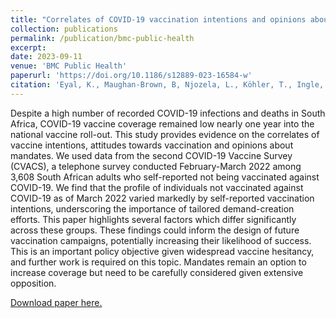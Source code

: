```yaml
---
title: "Correlates of COVID-19 vaccination intentions and opinions about mandates among four groups of adults in South Africa with distinct vaccine intentions: Evidence from a large national survey"
collection: publications
permalink: /publication/bmc-public-health
excerpt:
date: 2023-09-11
venue: 'BMC Public Health'
paperurl: 'https://doi.org/10.1186/s12889-023-16584-w'
citation: 'Eyal, K., Maughan-Brown, B, Njozela, L., Köhler, T., Ingle, K.P., Brophy, T.S.L. and Buttenheim, A.M. (2023). Correlates of COVID-19 vaccination intentions and opinions about mandates among four groups of adults in South Africa with distinct vaccine intentions: Evidence from a large national survey. BMC Public Health, 23(1767): 1-12.'
---
```


Despite a high number of recorded COVID-19 infections and deaths in South Africa, COVID-19 vaccine coverage remained low nearly one year into the national vaccine roll-out. This study provides evidence on the correlates of vaccine intentions, attitudes towards vaccination and opinions about mandates. We used data from the second COVID-19 Vaccine Survey (CVACS), a telephone survey conducted February-March 2022 among 3,608 South African adults who self-reported not being vaccinated against COVID-19. We find that the profile of individuals not vaccinated against COVID-19 as of March 2022 varied markedly by self-reported vaccination intentions, underscoring the importance of tailored demand-creation efforts. This paper highlights several factors which differ significantly across these groups. These findings could inform the design of future vaccination campaigns, potentially increasing their likelihood of success. This is an important policy objective given widespread vaccine hesitancy, and further work is required on this topic. Mandates remain an option to increase coverage but need to be carefully considered given extensive opposition.

[Download paper here.](https://bmcpublichealth.biomedcentral.com/counter/pdf/10.1186/s12889-023-16584-w.pdf)


